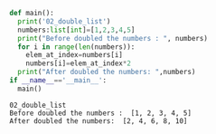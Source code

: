 ```python
def main():
  print('02_double_list')
  numbers:list[int]=[1,2,3,4,5]
  print("Before doubled the numbers : ", numbers)
  for i in range(len(numbers)):
    elem_at_index=numbers[i]
    numbers[i]=elem_at_index*2
  print("After doubled the numbers: ",numbers)
if __name__=='__main__':
  main()
```

    02_double_list
    Before doubled the numbers :  [1, 2, 3, 4, 5]
    After doubled the numbers:  [2, 4, 6, 8, 10]
    
